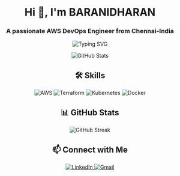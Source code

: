 <h1 align="center">Hi 👋, I'm BARANIDHARAN</h1>
<h3 align="center">A passionate AWS DevOps Engineer from Chennai-India</h3>

<p align="center">
  <img src="https://readme-typing-svg.demolab.com?font=Fira+Code&pause=1000&color=00FF00&width=435&lines=Welcome+to+my+GitHub+profile!" alt="Typing SVG" />
</p>

<div align="center">
  <img src="https://github-readme-stats.vercel.app/api?username=baranishot&show_icons=true&theme=dark" alt="GitHub Stats" />
</div>

<h2 align="center">🛠️ Skills</h2>
<p align="center">
  <img src="https://img.shields.io/badge/AWS-%23FF9900.svg?style=for-the-badge&logo=amazon-aws&logoColor=white" alt="AWS" />
  <img src="https://img.shields.io/badge/Terraform-%235835CC.svg?style=for-the-badge&logo=terraform&logoColor=white" alt="Terraform" />
  <img src="https://img.shields.io/badge/Kubernetes-%23326CE5.svg?style=for-the-badge&logo=kubernetes&logoColor=white" alt="Kubernetes" />
<img src="https://img.shields.io/badge/DOCKER-%23FF9900.svg?style=for-the-badge&logo=docker&logoColor=white" alt="Docker" />
</p>

<h2 align="center">📊 GitHub Stats</h2>
<p align="center">
  <img src="https://github-readme-streak-stats.herokuapp.com/?user=baranishot&theme=dark" alt="GitHub Streak" />
</p>

<h2 align="center">📫 Connect with Me</h2>
<p align="center">
  <a href="https://linkedin.com/in/your-profile" target="barani">
    <img src="https://img.shields.io/badge/LinkedIn-0077B5?style=for-the-badge&logo=linkedin&logoColor=white" alt="LinkedIn" />
  </a>
  <a href="mailto:your-email@example.com">
    <img src="https://img.shields.io/badge/Gmail-D14836?style=for-the-badge&logo=gmail&logoColor=white" alt="Gmail" />
  </a>
</p>
